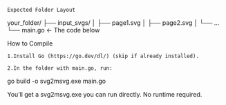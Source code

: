 	Expected Folder Layout
	
your_folder/
├── input_svgs/
│   ├── page1.svg
│   ├── page2.svg
│   └── ...
└── main.go  ← The code below



How to Compile

    1.Install Go (https://go.dev/dl/) (skip if already installed).

    2.In the folder with main.go, run:

go build -o svg2msvg.exe main.go



You’ll get a svg2msvg.exe you can run directly. No runtime required.
